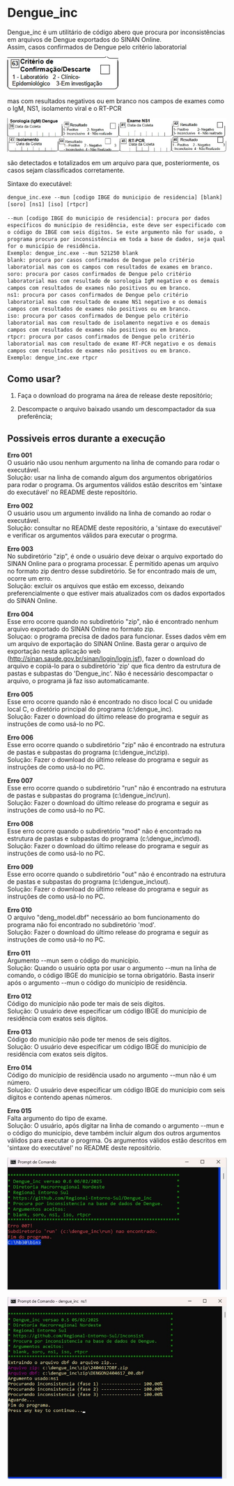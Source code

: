 # Dengue_inc 
Dengue_inc é um utilitário de código abero que procura por inconsistências em arquivos de Dengue exportados do SINAN Online.  
Assim, casos confirmados de Dengue pelo critério laboratorial  

![x](/criterio.jpg)  

mas com resultados negativos ou em branco nos campos de exames como o IgM, NS1, isolamento viral e o RT-PCR

![x](/exames.jpg)  

são detectados e totalizados em um arquivo para que, posteriormente, os casos sejam classificados corretamente.

Sintaxe do executável:

~~~
dengue_inc.exe --mun [codigo IBGE do municipio de residencia] [blank] [soro] [ns1] [iso] [rtpcr]

--mun [codigo IBGE do municipio de residencia]: procura por dados específicos do município de residência, este deve ser especificado com o código do IBGE com seis dígitos. Se este argumento não for usado, o programa procura por inconsistência em toda a base de dados, seja qual for o município de residência.
Exemplo: dengue_inc.exe --mun 521250 blank
blank: procura por casos confirmados de Dengue pelo critério laboratorial mas com os campos com resultados de exames em branco.
soro: procura por casos confirmados de Dengue pelo critério laboratorial mas com resultado de sorologia IgM negativo e os demais campos com resultados de exames não positivos ou em branco.
ns1: procura por casos confirmados de Dengue pelo critério laboratorial mas com resultado de exame NS1 negativo e os demais campos com resultados de exames não positivos ou em branco.
iso: procura por casos confirmados de Dengue pelo critério laboratorial mas com resultado de isolamento negativo e os demais campos com resultados de exames não positivos ou em branco.
rtpcr: procura por casos confirmados de Dengue pelo critério laboratorial mas com resultado de exame RT-PCR negativo e os demais campos com resultados de exames não positivos ou em branco.
Exemplo: dengue_inc.exe rtpcr

~~~

## Como usar?

1. Faça o download do programa na área de release deste repositório;  

2. Descompacte o arquivo baixado usando um descompactador da sua preferência;  

















## Possiveis erros durante a execução  

**Erro 001**  
O usuário não usou nenhum argumento na linha de comando para rodar o executável.  
Solução: usar na linha de comando algum dos argumentos obrigatórios para rodar o programa. Os argumentos válidos estão descritos em 'sintaxe do executável' no README deste repositório.

**Erro 002**  
O usuário usou um argumento inválido na linha de comando ao rodar o executável.  
Solução: consultar no README deste repositório, a 'sintaxe do executável' e verificar os argumentos válidos para executar o progrma.

**Erro 003**  
No subdiretório "zip", é onde o usuário deve deixar o arquivo exportado do SINAN Online para o programa processar. É permitido apenas um arquivo no formato zip dentro desse subdiretório. Se for encontrado mais de um, ocorre um erro.  
Solução: excluir os arquivos que estão em excesso, deixando preferencialmente o que estiver mais atualizados com os dados exportados do SINAN Online.

**Erro 004**  
Esse erro ocorre quando no subdiretório "zip", não é encontrado nenhum arquivo exportado do SINAN Online no formato zip.  
Soluçao: o programa precisa de dados para funcionar. Esses dados vêm em um arquivo de exportação do SINAN Online. Basta gerar o arquivo de exportação nesta aplicação web (http://sinan.saude.gov.br/sinan/login/login.jsf), fazer o download do arquivo e copiá-lo para o subdiretório 'zip' que fica dentro da estrutura de pastas e subpastas do 'Dengue_inc'. Não é necessário descompactar o arquivo, o programa já faz isso automaticamante.

**Erro 005**  
Esse erro ocorre quando não é encontrado no disco local C ou unidade local C, o diretório principal do programa (c:\dengue_inc).  
Solução: Fazer o download do último release do programa e seguir as instruções de como usá-lo no PC.

**Erro 006**  
Esse erro ocorre quando o subdiretório "zip" não é encontrado na estrutura de pastas e subpastas do programa (c:\dengue_inc\zip).  
Solução: Fazer o download do último release do programa e seguir as instruções de como usá-lo no PC.

**Erro 007**  
Esse erro ocorre quando o subdiretório "run" não é encontrado na estrutura de pastas e subpastas do programa (c:\dengue_inc\run).  
Solução: Fazer o download do último release do programa e seguir as instruções de como usá-lo no PC.

**Erro 008**  
Esse erro ocorre quando o subdiretório "mod" não é encontrado na estrutura de pastas e subpastas do programa (c:\dengue_inc\mod).  
Solução: Fazer o download do último release do programa e seguir as instruções de como usá-lo no PC.

**Erro 009**  
Esse erro ocorre quando o subdiretório "out" não é encontrado na estrutura de pastas e subpastas do programa (c:\dengue_inc\out).  
Solução: Fazer o download do último release do programa e seguir as instruções de como usá-lo no PC.

**Erro 010**  
O arquivo "deng_model.dbf" necessário ao bom funcionamento do programa não foi encontrado no subdiretório 'mod'.  
Solução: Fazer o download do último release do programa e seguir as instruções de como usá-lo no PC.

**Erro 011**  
Argumento --mun sem o código do município.  
Solução: Quando o usuário opta por usar o argumento --mun na linha de comando, o código IBGE do município se torna obrigatório. Basta inserir após o argumento --mun o código do município de residência.

**Erro 012**  
Código do município não pode ter mais de seis dígitos.  
Solução: O usuário deve especificar um código IBGE do município de residência com exatos seis dígitos.

**Erro 013**  
Código do município não pode ter menos de seis dígitos.  
Solução: O usuário deve especificar um código IBGE do município de residência com exatos seis dígitos.

**Erro 014**  
Código do município de residência usado no argumento --mun não é um número.  
Solução: O usuário deve especificar um código IBGE do município com seis dígitos e contendo apenas números.  

**Erro 015**  
Falta argumento do tipo de exame.  
Solução: O usuário, após digitar na linha de comando o argumento --mun e o código do município, deve também incluir algum dos outros argumentos válidos para executar o progrma. Os argumentos válidos estão descritos em 'sintaxe do executável' no README deste repositório.  
  
  
![x](/erro_7.jpg)  
  
![x](/dengue_inc.jpg)  

